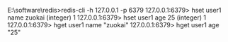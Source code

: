 E:\software\redis>redis-cli -h 127.0.0.1 -p 6379
127.0.0.1:6379> hset user1 name zuokai
(integer) 1
127.0.0.1:6379> hset user1 age 25
(integer) 1
127.0.0.1:6379> hget user1 name
"zuokai"
127.0.0.1:6379> hget user1 age
"25"
